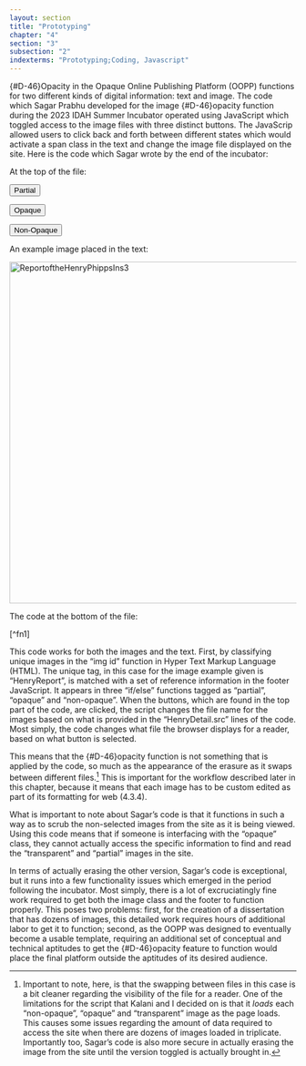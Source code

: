 ```yaml
---
layout: section
title: "Prototyping"
chapter: "4"
section: "3"
subsection: "2"
indexterms: "Prototyping;Coding, Javascript"
---
```


{#D-46}Opacity</span> in the Opaque Online Publishing Platform (OOPP) functions for two different kinds of digital information: text and image. The code which Sagar Prabhu developed for the image {#D-46}opacity</span> function during the 2023 IDAH Summer Incubator operated using JavaScript which toggled access to the image files with three distinct buttons. The JavaScrip allowed users to click back and forth between different states which would activate a span class in the text and change the image file displayed on the site. Here is the code which Sagar wrote by the end of the incubator:

At the top of the file: 

<div class="toggle-buttons">

<button class="toggle-button" onclick="toggleOpacity('partial')" data-mode="partial">Partial</button>

<button class="toggle-button" onclick="toggleOpacity('opaque')" data-mode="opaque">Opaque</button>

<button class="toggle-button" onclick="toggleOpacity('non-opaque')" data-mode="non-opaque">Non-Opaque</button>

</div>

    

An example image placed in the text:

<img id="HenryReport" src="{{ site.baseurl }}/assets/img/ReportoftheHenryPhippsIns3_1905-1906158.jpg" alt="ReportoftheHenryPhippsIns3" width="1200" height="600">

The code at the bottom of the file:

<script>

function toggleOpacity(mode) {

const partialLines = document.querySelectorAll('.partial-lines');

const opaqueLines = document.querySelectorAll('.opaque-lines');

const HenryReport = document.getElementById('HenryReport');

const henrydetail = document.getElementById('henrydetail');

// Remove the "active" class from all buttons

const buttons = document.querySelectorAll('.toggle-button');

buttons.forEach(button => {

button.classList.remove('active');

});

if (mode === 'partial') {

// Toggle partial lines

partialLines.forEach(line => {

line.style.backgroundColor = '#000000'; // Set background color to black

HenryReport.src = "{{ site.baseurl }}/assets/img/ReportoftheHenryPhippsIns3_1905-1906158_Partial.png";

});

// Ensure opaque lines are fully visible

opaqueLines.forEach(line => {

line.style.opacity = '1';

line.style.backgroundColor = ''

});

            

} else if (mode === 'opaque') {

// Toggle opaque lines

opaqueLines.forEach(line => {

line.style.backgroundColor = '#000000'; // Set background color to black

HenryReport.src = "{{ site.baseurl }}/assets/img/ReportoftheHenryPhippsIns3_1905-1906158_Full.jpg";

});

// Ensure partial lines are fully visible

partialLines.forEach(line => {

line.style.opacity = '1';

line.style.backgroundColor = ''

});

}

else if (mode === 'non-opaque'){

HenryReport.src = "{{ site.baseurl }}/assets/img/ReportoftheHenryPhippsIns3_1905-1906158.jpg";

partialLines.forEach(line => {

line.style.opacity = '1';

line.style.backgroundColor = ''

});

opaqueLines.forEach(line => {

line.style.opacity = '1';

line.style.backgroundColor = ''

});

}

// Add the "active" class to the clicked button

const activeButton = document.querySelector(`button[data-mode="${mode}"]`);

activeButton.classList.add('active');

        

}

</script>[^fn1]

This code works for both the images and the text. First, by classifying unique images in the “img id” function in Hyper Text Markup Language (HTML). The unique tag, in this case for the image example given is “HenryReport”, is matched with a set of reference information in the footer JavaScript. It appears in three “if/else” functions tagged as “partial”, “opaque” and “non-opaque”. When the buttons, which are found in the top part of the code, are clicked, the script changes the file name for the images based on what is provided in the “HenryDetail.src” lines of the code. Most simply, the code changes what file the browser displays for a reader, based on what button is selected.

This means that the {#D-46}opacity</span> function is not something that is applied by the code, so much as the appearance of the erasure as it swaps between different files.[^fn2] This is important for the workflow described later in this chapter, because it means that each image has to be custom edited as part of its formatting for web (4.3.4).

What is important to note about Sagar’s code is that it functions in such a way as to scrub the non-selected images from the site as it is being viewed. Using this code means that if someone is interfacing with the “opaque” class, they cannot actually access the specific information to find and read the “transparent” and “partial” images in the site. 

In terms of actually erasing the other version, Sagar’s code is exceptional, but it runs into a few functionality issues which emerged in the period following the incubator. Most simply, there is a lot of excruciatingly fine work required to get both the image class and the footer to function properly. This poses two problems: first, for the creation of a dissertation that has dozens of images, this detailed work requires hours of additional labor to get it to function; second, as the OOPP was designed to eventually become a usable template, requiring an additional set of conceptual and technical aptitudes to get the {#D-46}opacity</span> feature to function would place the final platform outside the aptitudes of its desired audience.

[^fn1]: All the code in this section was written by Sagar Prabhu.

[^fn2]: Important to note, here, is that the swapping between files in this case is a bit cleaner regarding the visibility of the file for a reader. One of the limitations for the script that Kalani and I decided on is that it *loads* each “non-opaque”, “opaque” and “transparent” image as the page loads. This causes some issues regarding the amount of data required to access the site when there are dozens of images loaded in triplicate. Importantly too, Sagar’s code is also more secure in actually erasing the image from the site until the version toggled is actually brought in.